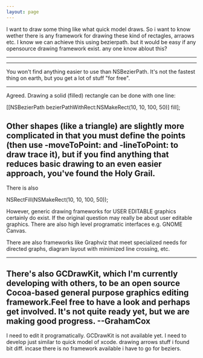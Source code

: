 ```yaml
---
layout: page
---
```


I want to draw some thing like what quick model draws. So i want to know wether there is any framework for drawing these kind of rectagles, arraows etc. I know we can achieve this using bezierpath. but it would be easy if any opensource drawing framework exist. any one know ablout this?

----

----

You won't find anything easier to use than NSBezierPath. It's not the fastest thing on earth, but you get a lot of stuff "for free".

----

Agreed. Drawing a solid (filled) rectangle can be done with one line:

    
[[NSBezierPath bezierPathWithRect:NSMakeRect(10, 10, 100, 50)] fill];


Other shapes (like a triangle) are slightly more complicated in that you must define the points (then use -moveToPoint: and -lineToPoint: to draw trace it), but if you find anything that reduces basic drawing to an even easier approach, you've found the Holy Grail. 
----
There is also 
    
NSRectFill(NSMakeRect(10, 10, 100, 50));


However, generic drawing frameworks for USER EDITABLE graphics certainly do exist.  If the original question may really be about user editable graphics.  There are also high level programatic interfaces e.g. GNOME Canvas.

There are also frameworks like Graphviz that meet specialized needs for directed graphs, diagram layout with minimized line crossing, etc.  

----

There's also GCDrawKit, which I'm currently developing with others, to be an open source Cocoa-based general purpose graphics editing framework.Feel free to have a look and perhaps get involved. It's not quite ready yet, but we are making good progress. --GrahamCox
----
I need to edit it programatically. GCDrawKit is not available yet. I need to develop just similar to quick model of xcode. drawing arrows stuff i found bit diff. incase there is no framework available i have to go for beziers.
